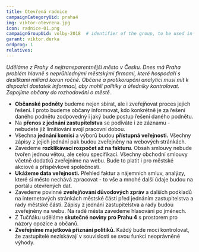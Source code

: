 ```yaml
---
title: Otevřená radnice
campaignCategoryUid: praha4
img: viktor-otevrena.jpg
icon: radnice-01.png
campaignGroupUid: volby-2018  # identifier of the group, to be used in program point
garant: viktor.derka
ordprog: 1
relatives:
---
```



*Uděláme z Prahy 4 nejtransparentnější město v Česku. Dnes má Praha problém hlavně
s neprůhlednými městskými firmami, které hospodaří s desítkami miliard korun ročně.
Občané a protikorupční analytici musí mít k dispozici dostatek informací, aby mohli
politiky a úředníky kontrolovat. Zapojíme občany do rozhodování o městě.*


* **Občanské podněty** budeme nejen sbírat, ale i zveřejňovat proces jejich řešení. I proto budeme občany informovat, kdo konkrétně je za řešení daného podnětu zodpovedný i jaký bude postup řešení daného podnětu.
* Na **přenos z jednání zastupitelstva** se podíváte i ze záznamu - nebudete již limitiováni svojí pracovní dobou.
* Všechna **jednání komisí** a výborů budou **přístupná veřejnosti.** Všechny zápisy z jejich jednání pak budou zveřejněny na webových stránkách.
* Zavedeme **rozklikávací rozpočet až na fakturu**. Obsah smlouvy nebude tvořen jednou větou, ale celou specifikací. Všechny obchodní smlouvy včetně dodatků zveřejníme na webu. Bude to platit i pro městské akciové a příspěvkové společnosti. 
* **Ukážeme data veřejnosti.** Přehled faktur a nájemních smluv, analýzy, které si město nechává zpracovat - to vše a mnohé další údaje budou na portálu otevřených dat.
* Zavedeme povinné **zveřejňování důvodových zpráv** a dalších podkladů na internetových stránkách městské části před jednáním zastupitelstva a rady městské části. Zápisy z jednání zastupitelstva a rady budou zveřejněny na webu. Na radě města zavedeme hlasování po jménech. 
* Z Tučňáku uděláme **skutečné noviny pro Prahu 4** s prostorem pro názory opozice a občanů.
* **Zveřejníme majetková přiznání politiků.** Každý bude moci kontrolovat, že zastupitelé nezískávají v souvislosti se svou funkcí neoprávněné výhody.

